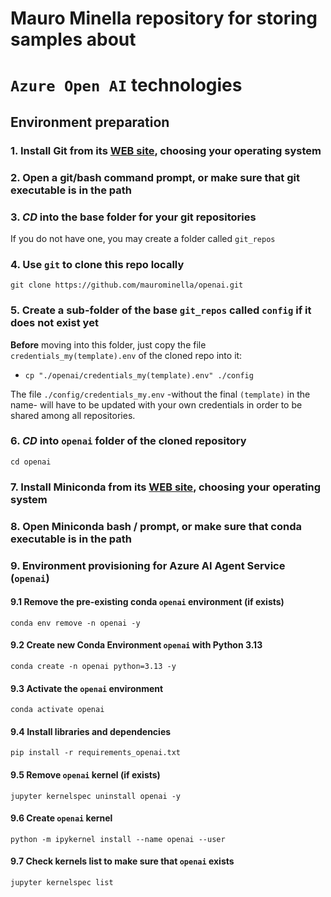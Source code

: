 # Mauro Minella repository for storing samples about<br/>
# `Azure Open AI`  technologies

## Environment preparation

### 1. Install Git from its [WEB site](https://git-scm.com/downloads), choosing your operating system

### 2. Open a git/bash command prompt, or make sure that git executable is in the path

### 3. ***CD*** into the base folder for your git repositories
If you do not have one, you may create a folder called `git_repos`

### 4. Use `git` to clone this repo locally
```git clone https://github.com/maurominella/openai.git```

### 5. Create a sub-folder of the base `git_repos` called `config` if it does not exist yet
**Before** moving into this folder, just copy the file `credentials_my(template).env` of the cloned repo into it:
- ```cp "./openai/credentials_my(template).env" ./config```

The file `./config/credentials_my.env` -without the final `(template)` in the name- will have to be updated with your own credentials in order to be shared among all repositories.

### 6. ***CD*** into `openai` folder of the cloned repository
```cd openai```

### 7. Install Miniconda from its [WEB site](https://www.anaconda.com/docs/getting-started/miniconda/install), choosing your operating system

### 8. Open Miniconda bash / prompt, or make sure that conda executable is in the path

### 9. Environment provisioning for Azure AI Agent Service (`openai`)

#### 9.1 Remove the pre-existing conda `openai` environment (if exists)
```conda env remove -n openai -y```

#### 9.2 Create new Conda Environment `openai` with Python 3.13
```conda create -n openai python=3.13 -y```

#### 9.3 Activate the `openai` environment
```conda activate openai```

#### 9.4 Install libraries and dependencies
```pip install -r requirements_openai.txt```

#### 9.5 Remove `openai` kernel (if exists)
```jupyter kernelspec uninstall openai -y```

#### 9.6 Create `openai` kernel 
```python -m ipykernel install --name openai --user```

#### 9.7 Check kernels list to make sure that `openai` exists
```jupyter kernelspec list```